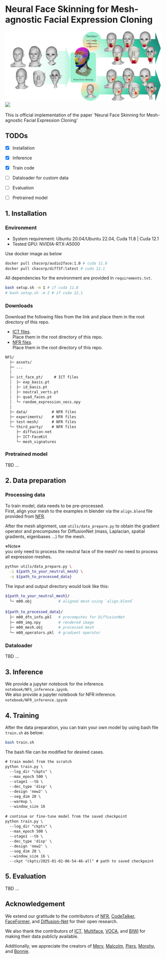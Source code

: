 # Neural Face Skinning for Mesh-agnostic Facial Expression Cloning

<img src="assets/teaser.png" alt="drawing"/> 
<!-- <a href=""><img src="https://img.shields.io/badge/arXiv-Paper-<COLOR>.svg" height=22.5></a> -->
<a href="https://chacorp.github.io/nfs-page/"><img src="https://img.shields.io/static/v1?label=Project&message=Page&color=red" height=22.5></a>

This is official implementation of the paper 'Neural Face Skinning for Mesh-agnostic Facial Expression Cloning'

## TODOs
- [x] Installation
- [x] Inference
- [x] Train code
- [ ] Dataloader for custom data
- [ ] Evaluation
- [ ] Pretrained model


## 1. Installation
### Environment
- System requirement: Ubuntu 20.04/Ubuntu 22.04, Cuda 11.8 | Cuda 12.1
- Tested GPU: NVIDIA-RTX-A5000

Use docker image as below

```bash
docker pull chacorp/audio2face:1.0 # cuda 11.8
docker pull chacorp/diff3f:latest # cuda 12.1
```

All dependencies for the environment are provided in `requirements.txt`.
```bash
bash setup.sh -m 1 # if cuda 11.8
# bash setup.sh -m 2 # if cuda 12.1
```
<!-- ```bash
pip install -r requirements.txt
# pip install -r requirements-cuda12.1.txt ## if using chacorp/diff3f:latest, use this
``` -->

### Downloads
Download the following files from the link and place them in the root directory of this repo.
- [ICT files](https://drive.google.com/file/d/1NeSJyVgybzZS-p6uHafv6e3Tv8jTxbCy/view?usp=sharing). \
Place them in the root directory of this repo.
- [NFR files](https://drive.google.com/file/d/1cXXeU3AtpoGEVz2mhlWTSG1dEbAtCmD1/view?usp=sharing). \
Place them in the root directory of this repo.

```text
NFS/
  ├─ assets/
  ├─ ...
  │
  ├─ ict_face_pt/     # ICT files
  │  ├─ exp_basis.pt
  │  ├─ id_basis.pt
  │  ├─ neutral_verts.pt
  │  ├─ quad_faces.pt
  │  └─ random_expression_vecs.npy
  │
  ├─ data/           # NFR files
  ├─ experiments/    # NFR files
  ├─ test-mesh/      # NFR files
  └─ third_party/    # NFR files
     ├─ diffusion-net
     ├─ ICT-FaceKit
     └─ mesh_signatures
```

### Pretrained model
TBD ...


## 2. Data preparation
### Processing data
To train model, data needs to be pre-processed. \
First, align your mesh to the examples in blender via the `align.blend` file provided from [NFR](https://github.com/dafei-qin/NFR_pytorch).

After the mesh alignment, use `utils/data_prepare.py` to obtain the gradient operator and precomputes for DiffusionNet (mass, Laplacian, spatial gradients, eigenbases ...) for the mesh.

※Note※ \
you only need to process the neutral face of the mesh! no need to process all expression meshes.

```bash
python utils/data_prepare.py \
  -i ${path_to_your_neutral_mesh} \
  -o ${path_to_processed_data}
```

The input and output directory would look like this:
```bash
${path_to_your_neutral_mesh}/
  └─ m00.obj            # aligned mesh using `align.blend`

${path_to_processed_data}/
  ├─ m00_dfn_info.pkl   # precomputes for DiffusionNet
  ├─ m00_img.npy        # rendered image
  ├─ m00_mesh.obj       # processed mesh
  └─ m00_operators.pkl  # gradient operator
```

### Dataloader
TBD ...


## 3. Inference
We provide a jupyter notebook for the inference. `notebook/NFS_inference.ipynb`. \
We also provide a jupyter notebook for NFR inference. `notebook/NFR_inference.ipynb`

## 4. Training
After the data preparation, you can train your own model by using bash file `train.sh` as below:
```bash
bash train.sh
```

The bash file can be modified for desired cases.
```shell
# train model from the scratch
python train.py \
  --log_dir "ckpts" \
  --max_epoch 500 \
  --stage1 --tb \
  --dec_type 'disp' \ 
  --design 'new2' \
  --seg_dim 20 \
  --warmup \
  --window_size 16

# continue or fine-tune model from the saved checkpoint
python train.py \
  --log_dir "ckpts" \
  --max_epoch 500 \
  --stage1 --tb \
  --dec_type 'disp' \
  --design 'new2' \
  --seg_dim 20 \
  --window_size 16 \
  --ckpt "ckpts/2025-01-02-06-54-46-all" # path to saved checkpoint
```


## 5. Evaluation
TBD ... 


## Acknowledgement
We extend our gratitude to the contributors of [NFR](https://github.com/dafei-qin/NFR_pytorch), [CodeTalker](https://github.com/Doubiiu/CodeTalker), [FaceFormer](https://github.com/EvelynFan/FaceFormer), and [Diffusion-Net](https://github.com/nmwsharp/diffusion-net) for their open research.  

We also thank the contributors of [ICT](https://github.com/ICT-VGL/ICT-FaceKit), [Multiface](https://github.com/facebookresearch/multiface), [VOCA](https://voca.is.tue.mpg.de/), and [BIWI](https://data.vision.ee.ethz.ch/cvl/datasets/b3dac2.en.html) for making their data publicly available.  

Additionally, we appreciate the creators of [Mery](https://www.meryproject.com), [Malcolm](https://www.animschool.com), [Piers](https://www.cgtrader.com/free-3d-models/character/man/maya-character-rig-piers-3d-rig), [Morphy](http://www.joshburton.com/projects/morpheus.asp), and [Bonnie](https://www.joshsobelrigs.com/).  

    
<!-- ## Citation
TBD ... -->